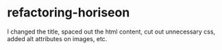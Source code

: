 # refactoring-horiseon
I changed the title, spaced out the html content, cut out unnecessary css, added alt attributes on images, etc.
